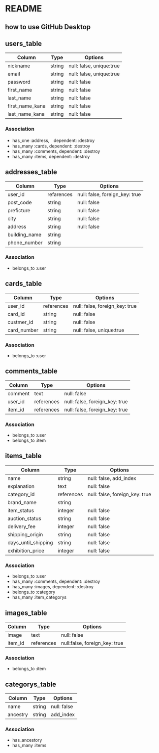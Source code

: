 # README
## how to use GitHub Desktop

## users_table
|Column|Type|Options|
|------|----|-------|
|nickname|string|null: false, unique:true|
|email|string|null: false, unique:true|
|password|string|null: false|
|first_name|string|null: false|
|last_name|string|null: false|
|first_name_kana|string|null: false|
|last_name_kana|string|null: false|

### Association
- has_one :address,　dependent: :destroy
- has_many :cards, dependent: :destroy
- has_many :comments, dependent: :destroy
- has_many :items, dependent: :destroy

## addresses_table
|Column|Type|Options|
|------|----|-------|
|user_id|refarences|null: false, foreign_key: true|
|post_code|string|null: false|
|preficture|string|null: false|
|city|string|null: false|
|address|string|null: false|
|building_name|string||
|phone_number|string||

### Association
- belongs_to :user

## cards_table
|Column|Type|Options|
|------|----|-------|
|user_id|refarences|null: false, foreign_key: true|
|card_id|string|null: false|
|custmer_id|string|null: false|
|card_number|string|null: false, unique:true|

### Association
- belongs_to :user

## comments_table
|Column|Type|Options|
|------|----|-------|
|comment|text|null: false|
|user_id|references|null: false, foreign_key: true|
|item_id|references|null: false, foreign_key: true|

### Association
- belongs_to :user
- belongs_to :item

## items_table
|Column|Type|Options|
|------|----|-------|
|name|string|null: false, add_index|
|explanation|text|null: false|
|category_id|references|null: false, foreign_key: true|
|brand_name|string||
|item_status|integer|null: false|
|auction_status|string|null: false|
|delivery_fee|integer|null: false|
|shipping_origin|string|null: false|
|days_until_shipping|string|null: false|
|exhibition_price|integer|null: false|

### Association
- belongs_to :user
- has_many :comments, dependent: :destroy
- has_many :images, dependent: :destroy
- belongs_to :category
- has_many :item_categorys

## images_table
|Column|Type|Options|
|------|----|-------|
|image|text|null: false|
|item_id|references|null:false, foreign_key: true|

### Association
- belongs_to :item

## categorys_table
|Column|Type|Options|
|------|----|-------|
|name|string|null: false|
|ancestry|string|add_index|

### Association
- has_ancestory
- has_many :items